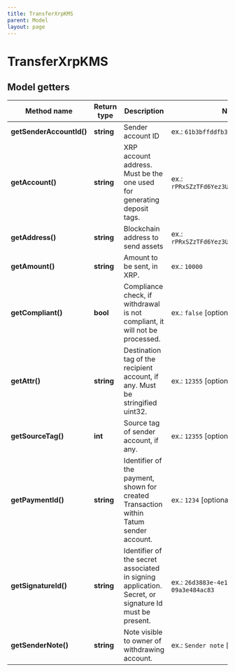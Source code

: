 ```yaml
---
title: TransferXrpKMS
parent: Model
layout: page
---
```


# TransferXrpKMS

## Model getters

Method name | Return type | Description | Notes
------------ | ------------- | ------------- | -------------
**getSenderAccountId()** | **string** | Sender account ID | ex.: `61b3bffddfb389cde19c73be`
**getAccount()** | **string** | XRP account address. Must be the one used for generating deposit tags. | ex.: `rPRxSZzTFd6Yez3UMxFUPJvnhUhjewpjfV`
**getAddress()** | **string** | Blockchain address to send assets | ex.: `rPRxSZzTFd6Yez3UMxFUPJvnhUhjewpjfV`
**getAmount()** | **string** | Amount to be sent, in XRP. | ex.: `10000`
**getCompliant()** | **bool** | Compliance check, if withdrawal is not compliant, it will not be processed. | ex.: `false` [optional]
**getAttr()** | **string** | Destination tag of the recipient account, if any. Must be stringified uint32. | ex.: `12355` [optional]
**getSourceTag()** | **int** | Source tag of sender account, if any. | ex.: `12355` [optional]
**getPaymentId()** | **string** | Identifier of the payment, shown for created Transaction within Tatum sender account. | ex.: `1234` [optional]
**getSignatureId()** | **string** | Identifier of the secret associated in signing application. Secret, or signature Id must be present. | ex.: `26d3883e-4e17-48b3-a0ee-09a3e484ac83`
**getSenderNote()** | **string** | Note visible to owner of withdrawing account. | ex.: `Sender note` [optional]

